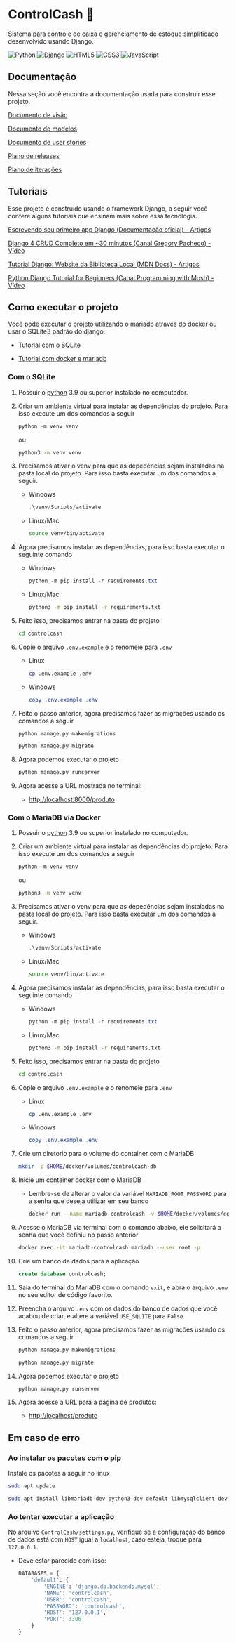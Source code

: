 # ControlCash 💸

Sistema para controle de caixa e gerenciamento de estoque simplificado
desenvolvido usando Django.

![Python](https://img.shields.io/badge/python-3670A0?style=for-the-badge&logo=python&logoColor=ffdd54)
![Django](https://img.shields.io/badge/django-%23092E20.svg?style=for-the-badge&logo=django&logoColor=white)
![HTML5](https://img.shields.io/badge/html5-%23E34F26.svg?style=for-the-badge&logo=html5&logoColor=white)
![CSS3](https://img.shields.io/badge/css3-%231572B6.svg?style=for-the-badge&logo=css3&logoColor=white)
![JavaScript](https://img.shields.io/badge/javascript-%23323330.svg?style=for-the-badge&logo=javascript&logoColor=%23F7DF1E)

## Documentação

Nessa seção você encontra a documentação usada para construir esse projeto.

[Documento de visão](./docs/documento-de-visao.md)

[Documento de modelos](./docs/documento-de-modelos.md)

[Documento de user stories](./docs/user-stories.md)

[Plano de releases](./docs/plano-releases.md)

[Plano de iterações](./docs/plano-iteracoes.md)

## Tutoriais

Esse projeto é construído usando o framework Django, a seguir você confere
alguns tutoriais que ensinam mais sobre essa tecnologia.

[Escrevendo seu primeiro app Django (Documentação oficial) - Artigos](https://docs.djangoproject.com/pt-br/4.0/intro/tutorial01/)

[Django 4 CRUD Completo em ~30 minutos (Canal Gregory Pacheco) - Vídeo](https://www.youtube.com/watch?v=GGBzMpIAgz4)

[Tutorial Django: Website da Biblioteca Local (MDN Docs) - Artigos](https://developer.mozilla.org/pt-BR/docs/Learn/Server-side/Django/Tutorial_local_library_website)

[Python Django Tutorial for Beginners (Canal Programming with Mosh) - Vídeo](https://www.youtube.com/watch?v=rHux0gMZ3Eg)

## Como executar o projeto

Você pode executar o projeto utilizando o mariadb através do docker ou usar o
SQLite3 padrão do django.

- [Tutorial com o SQLite](#com-o-sqlite)

- [Tutorial com docker e mariadb](#com-o-mariadb-via-docker)

### Com o SQLite


1. Possuir o [python](https://www.python.org/) 3.9 ou superior instalado no
  computador.

2. Criar um ambiente virtual para instalar as dependências do projeto. Para
  isso execute um dos comandos a seguir

   ```powershell
   python -m venv venv
   ```

   ou

   ```bash
   python3 -m venv venv
   ```

3. Precisamos ativar o venv para que as depedências sejam instaladas na pasta
  local do projeto. Para isso basta executar um dos comandos a seguir.

   - Windows

     ```powershell
     .\venv/Scripts/activate
     ```

   - Linux/Mac

     ```bash
     source venv/bin/activate
     ```

4. Agora precisamos instalar as dependências, para isso basta executar o
  seguinte comando

   - Windows

     ```powershell
     python -m pip install -r requirements.txt
     ```

   - Linux/Mac

     ```bash
     python3 -m pip install -r requirements.txt
     ```

5. Feito isso, precisamos entrar na pasta do projeto

   ```bash
   cd controlcash
   ```

6. Copie o arquivo `.env.example` e o renomeie para `.env`

   - Linux

     ```bash
     cp .env.example .env
     ```
  
   - Windows

     ```powershell
     copy .env.example .env
     ```

7. Feito o passo anterior, agora precisamos fazer as migrações usando os
   comandos a seguir

   ```bash
   python manage.py makemigrations
   ```

   ```bash
   python manage.py migrate
   ```

8. Agora podemos executar o projeto

   ```bash
   python manage.py runserver
   ```

9. Agora acesse a URL mostrada no terminal:
   - [http://localhost:8000/produto](http://localhost:8000/produto)

### Com o MariaDB via Docker

1. Possuir o [python](https://www.python.org/) 3.9 ou superior instalado no
  computador.

2. Criar um ambiente virtual para instalar as dependências do projeto. Para
  isso execute um dos comandos a seguir

   ```powershell
   python -m venv venv
   ```

   ou

   ```bash
   python3 -m venv venv
   ```

3. Precisamos ativar o venv para que as depedências sejam instaladas na pasta
  local do projeto. Para isso basta executar um dos comandos a seguir.

   - Windows

     ```powershell
     .\venv/Scripts/activate
     ```

   - Linux/Mac

     ```bash
     source venv/bin/activate
     ```

4. Agora precisamos instalar as dependências, para isso basta executar o
  seguinte comando

   - Windows

     ```powershell
     python -m pip install -r requirements.txt
     ```

   - Linux/Mac

     ```bash
     python3 -m pip install -r requirements.txt
     ```

5. Feito isso, precisamos entrar na pasta do projeto

   ```bash
   cd controlcash
   ```

6. Copie o arquivo `.env.example` e o renomeie para `.env`

   - Linux

     ```bash
     cp .env.example .env
     ```
  
   - Windows

     ```powershell
     copy .env.example .env
     ```

7. Crie um diretorio para o volume do container com o MariaDB

   ```bash
   mkdir -p $HOME/docker/volumes/controlcash-db
   ```

8. Inicie um container docker com o MariaDB

   - Lembre-se de alterar o valor da variável `MARIADB_ROOT_PASSWORD` para a
   senha que deseja utilizar em seu banco

     ```bash
     docker run --name mariadb-controlcash -v $HOME/docker/volumes/controlcash-db:/var/lib/mysql -e MARIADB_ROOT_PASSWORD=controlcash -d -p 3306:3306 mariadb:latest
     ```

9. Acesse o MariaDB via terminal com o comando abaixo, ele solicitará a senha
que você definiu no passo anterior

   ```bash
   docker exec -it mariadb-controlcash mariadb --user root -p
   ```

10. Crie um banco de dados para a aplicação

    ```sql
    create database controlcash;
    ```

11. Saia do terminal do MariaDB com o comando `exit`, e abra o arquivo `.env` no
seu editor de código favorito.

12. Preencha o arquivo `.env` com os dados do banco de dados que você acabou de
criar, e altere a variável `USE_SQLITE` para `False`.

13. Feito o passo anterior, agora precisamos fazer as migrações usando os
   comandos a seguir

    ```bash
    python manage.py makemigrations
    ```

    ```bash
    python manage.py migrate
    ```

14. Agora podemos executar o projeto

    ```bash
    python manage.py runserver
    ```

15. Agora acesse a URL para a página de produtos:
  
    - [http://localhost/produto](http://localhost/produto)

## Em caso de erro

### Ao instalar os pacotes com o pip

Instale os pacotes a seguir no linux

```bash
sudo apt update

sudo apt install libmariadb-dev python3-dev default-libmysqlclient-dev build-essential
```

### Ao tentar executar a aplicação

No arquivo `ControlCash/settings.py`, verifique se a configuração do banco de
dados está com `HOST` igual a `localhost`, caso esteja, troque para `127.0.0.1`.

- Deve estar parecido com isso:

  ```python
  DATABASES = {
      'default': {
          'ENGINE': 'django.db.backends.mysql',
          'NAME': 'controlcash',
          'USER': 'controlcash',
          'PASSWORD': 'controlcash',
          'HOST': '127.0.0.1',
          'PORT': 3306
      }
  }
  ```
